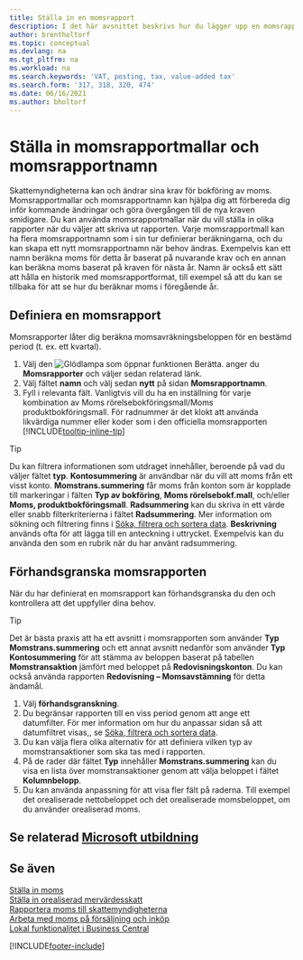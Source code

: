 ```yaml
---
title: Ställa in en momsrapport
description: I det här avsnittet beskrivs hur du lägger upp en momsrapportmall och momsrapportnamn för att uppfylla ändrade skattemyndighetskrav.
author: brentholtorf
ms.topic: conceptual
ms.devlang: na
ms.tgt_pltfrm: na
ms.workload: na
ms.search.keywords: 'VAT, posting, tax, value-added tax'
ms.search.form: '317, 318, 320, 474'
ms.date: 06/16/2021
ms.author: bholtorf
---
```

# <a name="set-up-vat-statement-templates-and-vat-statement-names"></a><a name="set-up-vat-statement-templates-and-vat-statement-names"></a><a name="set-up-vat-statement-templates-and-vat-statement-names"></a>Ställa in momsrapportmallar och momsrapportnamn

Skattemyndigheterna kan och ändrar sina krav för bokföring av moms. Momsrapportmallar och momsrapportnamn kan hjälpa dig att förbereda dig inför kommande ändringar och göra övergången till de nya kraven smidigare. Du kan använda momsrapportmallar när du vill ställa in olika rapporter när du väljer att skriva ut rapporten. Varje momsrapportmall kan ha flera momsrapportnamn som i sin tur definierar beräkningarna, och du kan skapa ett nytt momsrapportnamn när behov ändras. Exempelvis kan ett namn beräkna moms för detta år baserat på nuvarande krav och en annan kan beräkna moms baserat på kraven för nästa år. Namn är också ett sätt att hålla en historik med momsrapportformat, till exempel så att du kan se tillbaka för att se hur du beräknar moms i föregående år.

## <a name="to-define-a-vat-statement"></a><a name="to-define-a-vat-statement"></a><a name="to-define-a-vat-statement"></a>Definiera en momsrapport

Momsrapporter låter dig beräkna momsavräkningsbeloppen för en bestämd period (t. ex. ett kvartal).

1. Välj den ![Glödlampa som öppnar funktionen Berätta.](media/ui-search/search_small.png "Berätta vad du vill göra") anger du **Momsrapporter** och väljer sedan relaterad länk.  
2. Välj fältet **namn** och välj sedan **nytt** på sidan **Momsrapportnamn**.
3. Fyll i relevanta fält. Vanligtvis vill du ha en inställning för varje kombination av Moms rörelsebokföringsmall/Moms produktbokföringsmall. För radnummer är det klokt att använda likvärdiga nummer eller koder som i den officiella momsrapporten [!INCLUDE[tooltip-inline-tip](includes/tooltip-inline-tip_md.md)]  

> [!Tip]
> Du kan filtrera informationen som utdraget innehåller, beroende på vad du väljer fältet **typ**. **Kontosummering** är användbar när du vill att moms från ett visst konto.
**Momstrans.summering** får moms från konton som är kopplade till markeringar i fälten **Typ av bokföring**, **Moms rörelsebokf.mall**, och/eller **Moms, produktbokföringsmall**. **Radsummering** kan du skriva in ett värde eller snabb filterkriterierna i fältet **Radsummering**. Mer information om sökning och filtrering finns i [Söka, filtrera och sortera data](ui-enter-criteria-filters.md). **Beskrivning** används ofta för att lägga till en anteckning i uttrycket. Exempelvis kan du använda den som en rubrik när du har använt radsummering.

## <a name="to-preview-the-vat-statement"></a><a name="to-preview-the-vat-statement"></a><a name="to-preview-the-vat-statement"></a>Förhandsgranska momsrapporten

När du har definierat en momsrapport kan förhandsgranska du den och kontrollera att det uppfyller dina behov.
> [!Tip]
> Det är bästa praxis att ha ett avsnitt i momsrapporten som använder **Typ** **Momstrans.summering** och ett annat avsnitt nedanför som använder **Typ** **Kontosummering** för att stämma av beloppen baserat på tabellen **Momstransaktion** jämfört med beloppet på **Redovisningskonton**. Du kan också använda rapporten **Redovisning – Momsavstämning** för detta ändamål.

1. Välj **förhandsgranskning**.
2. Du begränsar rapporten till en viss period genom att ange ett datumfilter. För mer information om hur du anpassar sidan så att datumfiltret visas,, se [Söka, filtrera och sortera data](ui-enter-criteria-filters.md).
3. Du kan välja flera olika alternativ för att definiera vilken typ av momstransaktioner som ska tas med i rapporten.
4. På de rader där fältet **Typ** innehåller **Momstrans.summering** kan du visa en lista över momstransaktioner genom att välja beloppet i fältet **Kolumnbelopp**.
5. Du kan använda anpassning för att visa fler fält på raderna. Till exempel det orealiserade nettobeloppet och det orealiserade momsbeloppet, om du använder orealiserad moms.

## <a name="see-related-microsoft-training"></a><a name="see-related-microsoft-training"></a><a name="see-related-microsoft-training"></a>Se relaterad [Microsoft utbildning](/training/paths/process-vat-dynamics-365-business-central/)

## <a name="see-also"></a><a name="see-also"></a><a name="see-also"></a>Se även

[Ställa in moms](finance-setup-vat.md)  
[Ställa in orealiserad mervärdesskatt](finance-setup-unrealized-vat.md)  
[Rapportera moms till skattemyndigheterna](finance-how-report-vat.md)  
[Arbeta med moms på försäljning och inköp](finance-work-with-vat.md)  
[Lokal funktionalitet i Business Central](about-localization.md)


[!INCLUDE[footer-include](includes/footer-banner.md)]
